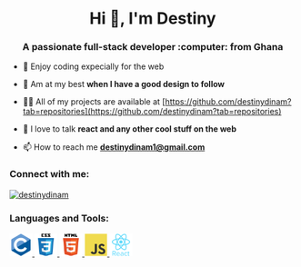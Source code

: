 <h1 align="center">Hi 👋, I'm Destiny</h1>
<h3 align="center">A passionate full-stack developer :computer: from Ghana</h3>


- 👯 Enjoy coding expecially for the web

- 🤝 Am at my best **when I have a good design to follow**

- 👨‍💻 All of my projects are available at [https://github.com/destinydinam?tab=repositories](https://github.com/destinydinam?tab=repositories)

- 💬 I love to talk **react and any other cool stuff on the web**

- 📫 How to reach me **destinydinam1@gmail.com**

<h3 align="left">Connect with me:</h3>
<p align="left">
<a href="https://instagram.com/destinydinam" target="blank"><img align="center" src="https://raw.githubusercontent.com/rahuldkjain/github-profile-readme-generator/master/src/images/icons/Social/instagram.svg" alt="destinydinam" height="30" width="40" /></a>
</p>

<h3 align="left">Languages and Tools:</h3>
<p align="left"> <a href="https://www.cprogramming.com/" target="_blank" rel="noreferrer"> <img src="https://raw.githubusercontent.com/devicons/devicon/master/icons/c/c-original.svg" alt="c" width="40" height="40"/> </a> <a href="https://www.w3schools.com/css/" target="_blank" rel="noreferrer"> <img src="https://raw.githubusercontent.com/devicons/devicon/master/icons/css3/css3-original-wordmark.svg" alt="css3" width="40" height="40"/> </a> <a href="https://www.w3.org/html/" target="_blank" rel="noreferrer"> <img src="https://raw.githubusercontent.com/devicons/devicon/master/icons/html5/html5-original-wordmark.svg" alt="html5" width="40" height="40"/> </a> <a href="https://developer.mozilla.org/en-US/docs/Web/JavaScript" target="_blank" rel="noreferrer"> <img src="https://raw.githubusercontent.com/devicons/devicon/master/icons/javascript/javascript-original.svg" alt="javascript" width="40" height="40"/> </a> <a href="https://reactjs.org/" target="_blank" rel="noreferrer"> <img src="https://raw.githubusercontent.com/devicons/devicon/master/icons/react/react-original-wordmark.svg" alt="react" width="40" height="40"/> </a> </p>
